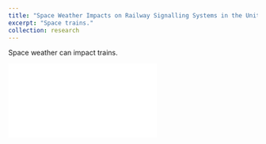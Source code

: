 ```yaml
---
title: "Space Weather Impacts on Railway Signalling Systems in the United Kingdom"
excerpt: "Space trains."
collection: research
---
```


Space weather can impact trains.

<embed src="/images/1a. green.pdf" type="application/pdf">

<object data="/images/1a. green.pdf" type="application/pdf" width="100%"> 
</object>
